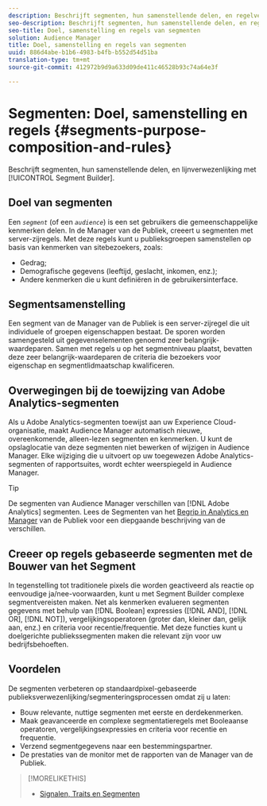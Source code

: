 ```yaml
---
description: Beschrijft segmenten, hun samenstellende delen, en regelverwezenlijking met de Bouwer van het Segment.
seo-description: Beschrijft segmenten, hun samenstellende delen, en regelverwezenlijking met de Bouwer van het Segment.
seo-title: Doel, samenstelling en regels van segmenten
solution: Audience Manager
title: Doel, samenstelling en regels van segmenten
uuid: 886d4abe-b1b6-4983-b4fb-b552d54d51ba
translation-type: tm+mt
source-git-commit: 412972b9d9a633d09de411c46528b93c74a64e3f

---
```



# Segmenten: Doel, samenstelling en regels {#segments-purpose-composition-and-rules}

Beschrijft segmenten, hun samenstellende delen, en lijnverwezenlijking met [!UICONTROL Segment Builder].

## Doel van segmenten

Een *`segment`* (of een *`audience`*) is een set gebruikers die gemeenschappelijke kenmerken delen. In de Manager van de Publiek, creeert u segmenten met server-zijregels. Met deze regels kunt u publieksgroepen samenstellen op basis van kenmerken van sitebezoekers, zoals:

* Gedrag;
* Demografische gegevens (leeftijd, geslacht, inkomen, enz.);
* Andere kenmerken die u kunt definiëren in de gebruikersinterface.

## Segmentsamenstelling

Een segment van de Manager van de Publiek is een server-zijregel die uit individuele of groepen eigenschappen bestaat. De sporen worden samengesteld uit gegevenselementen genoemd zeer belangrijk-waardeparen. Samen met regels u op het segmentniveau plaatst, bevatten deze zeer belangrijk-waardeparen de criteria die bezoekers voor eigenschap en segmentlidmaatschap kwalificeren.

## Overwegingen bij de toewijzing van Adobe Analytics-segmenten

Als u Adobe Analytics-segmenten toewijst aan uw Experience Cloud-organisatie, maakt Audience Manager automatisch nieuwe, overeenkomende, alleen-lezen segmenten en kenmerken. U kunt de opslaglocatie van deze segmenten niet bewerken of wijzigen in Audience Manager. Elke wijziging die u uitvoert op uw toegewezen Adobe Analytics-segmenten of rapportsuites, wordt echter weerspiegeld in Audience Manager.

>[!TIP]
>
>De segmenten van Audience Manager verschillen van [!DNL Adobe Analytics] segmenten. Lees de Segmenten van het [Begrip in Analytics en Manager](https://docs.adobe.com/content/help/en/analytics/integration/audience-analytics/audience-analytics-workflow/aam-analytics-segments.html) van de Publiek voor een diepgaande beschrijving van de verschillen.

## Creeer op regels gebaseerde segmenten met de Bouwer van het Segment

In tegenstelling tot traditionele pixels die worden geactiveerd als reactie op eenvoudige ja/nee-voorwaarden, kunt u met Segment Builder complexe segmentvereisten maken. Net als kenmerken evalueren segmenten gegevens met behulp van [!DNL Boolean] expressies ([!DNL AND], [!DNL OR], [!DNL NOT]), vergelijkingsoperatoren (groter dan, kleiner dan, gelijk aan, enz.) en criteria voor recentie/frequentie. Met deze functies kunt u doelgerichte publiekssegmenten maken die relevant zijn voor uw bedrijfsbehoeften.

## Voordelen

De segmenten verbeteren op standaardpixel-gebaseerde publieksverwezenlijking/segmenteringsprocessen omdat zij u laten:

* Bouw relevante, nuttige segmenten met eerste en derdekenmerken.
* Maak geavanceerde en complexe segmentatieregels met Booleaanse operatoren, vergelijkingsexpressies en criteria voor recentie en frequentie.
* Verzend segmentgegevens naar een bestemmingspartner.
* De prestaties van de monitor met de rapporten van de Manager van de Publiek.

>[!MORELIKETHIS]
>
>* [Signalen, Traits en Segmenten](../../reference/signal-trait-segment.md)

